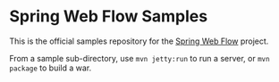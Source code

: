 Spring Web Flow Samples
=======================

This is the official samples repository for the
    [Spring Web Flow](https://github.com/SpringSource/spring-webflow)
    project.

From a sample sub-directory, use `mvn jetty:run`
    to run a server, or `mvn package`
    to build a war.
